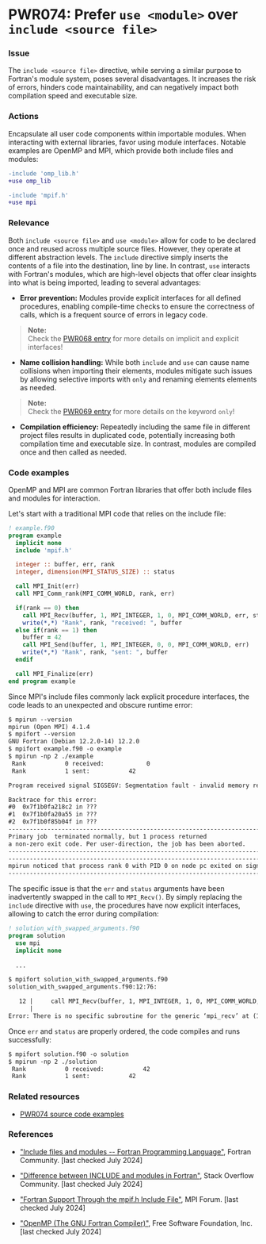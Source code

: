 # PWR074: Prefer `use <module>` over `include <source file>`

### Issue

The `include <source file>` directive, while serving a similar purpose to
Fortran's module system, poses several disadvantages. It increases the risk of
errors, hinders code maintainability, and can negatively impact both
compilation speed and executable size.

### Actions

Encapsulate all user code components within importable modules. When
interacting with external libraries, favor using module interfaces. Notable
examples are OpenMP and MPI, which provide both include files and modules:

```diff
-include 'omp_lib.h'
+use omp_lib
```

```diff
-include 'mpif.h'
+use mpi
```

### Relevance

Both `include <source file>` and `use <module>` allow for code to be declared
once and reused across multiple source files. However, they operate at
different abstraction levels. The `include` directive simply inserts the
contents of a file into the destination, line by line. In contrast, `use`
interacts with Fortran's modules, which are high-level objects that offer clear
insights into what is being imported, leading to several advantages:

- **Error prevention:** Modules provide explicit interfaces for all defined
  procedures, enabling compile-time checks to ensure the correctness of calls,
  which is a frequent source of errors in legacy code.

>**Note:**  
>Check the [PWR068 entry](../PWR068) for more details on implicit and explicit
>interfaces!

- **Name collision handling:** While both `include` and `use` can cause name
  collisions when importing their elements, modules mitigate such issues by
  allowing selective imports with `only` and renaming elements elements as
  needed.

>**Note:**  
>Check the [PWR069 entry](../PWR069) for more details on the keyword `only`!

- **Compilation efficiency:** Repeatedly including the same file in different
  project files results in duplicated code, potentially increasing both
  compilation time and executable size. In contrast, modules are compiled once
  and then called as needed.

### Code examples

OpenMP and MPI are common Fortran libraries that offer both include files and
modules for interaction.

Let's start with a traditional MPI code that relies on the include file:

```f90
! example.f90
program example
  implicit none
  include 'mpif.h'

  integer :: buffer, err, rank
  integer, dimension(MPI_STATUS_SIZE) :: status

  call MPI_Init(err)
  call MPI_Comm_rank(MPI_COMM_WORLD, rank, err)

  if(rank == 0) then
    call MPI_Recv(buffer, 1, MPI_INTEGER, 1, 0, MPI_COMM_WORLD, err, status)
    write(*,*) "Rank", rank, "received: ", buffer
  else if(rank == 1) then
    buffer = 42
    call MPI_Send(buffer, 1, MPI_INTEGER, 0, 0, MPI_COMM_WORLD, err)
    write(*,*) "Rank", rank, "sent: ", buffer
  endif

  call MPI_Finalize(err)
end program example
```

Since MPI's include files commonly lack explicit procedure interfaces, the code
leads to an unexpected and obscure runtime error:

```txt
$ mpirun --version    
mpirun (Open MPI) 4.1.4
$ mpifort --version
GNU Fortran (Debian 12.2.0-14) 12.2.0
$ mpifort example.f90 -o example
$ mpirun -np 2 ./example        
 Rank           0 received:            0
 Rank           1 sent:           42

Program received signal SIGSEGV: Segmentation fault - invalid memory reference.

Backtrace for this error:
#0  0x7f1b0fa218c2 in ???
#1  0x7f1b0fa20a55 in ???
#2  0x7f1b0f85b04f in ???
--------------------------------------------------------------------------
Primary job  terminated normally, but 1 process returned
a non-zero exit code. Per user-direction, the job has been aborted.
--------------------------------------------------------------------------
--------------------------------------------------------------------------
mpirun noticed that process rank 0 with PID 0 on node pc exited on signal 11 (Segmentation fault).
--------------------------------------------------------------------------
```

The specific issue is that the `err` and `status` arguments have been
inadvertently swapped in the call to `MPI_Recv()`. By simply replacing the
`include` directive with `use`, the procedures have now explicit interfaces,
allowing to catch the error during compilation:

```f90
! solution_with_swapped_arguments.f90
program solution
  use mpi
  implicit none
  
  ...
```

```txt
$ mpifort solution_with_swapped_arguments.f90 
solution_with_swapped_arguments.f90:12:76:

   12 |     call MPI_Recv(buffer, 1, MPI_INTEGER, 1, 0, MPI_COMM_WORLD, err, status)
      |                                                                            1
Error: There is no specific subroutine for the generic ‘mpi_recv’ at (1)
```

Once `err` and `status` are properly ordered, the code compiles and runs
successfully:

```txt
$ mpifort solution.f90 -o solution
$ mpirun -np 2 ./solution         
 Rank           0 received:           42
 Rank           1 sent:           42
```

### Related resources

- [PWR074 source code examples](../PWR074)

### References

- ["Include files and modules -- Fortran Programming
Language"](https://fortran-lang.org/learn/building_programs/include_files/),
Fortran Community. [last checked July 2024]

- ["Difference between INCLUDE and modules in
Fortran"](https://stackoverflow.com/questions/15662371/difference-between-include-and-modules-in-fortran),
Stack Overflow Community. [last checked July 2024]

- ["Fortran Support Through the mpif.h Include
File"](https://www.mpi-forum.org/docs/mpi-4.1/mpi41-report/node468.htm), MPI
Forum. [last checked July 2024]

- ["OpenMP (The GNU Fortran
  Compiler)"](https://gcc.gnu.org/onlinedocs/gfortran/OpenMP.html), Free
  Software Foundation, Inc. [last checked July 2024]
